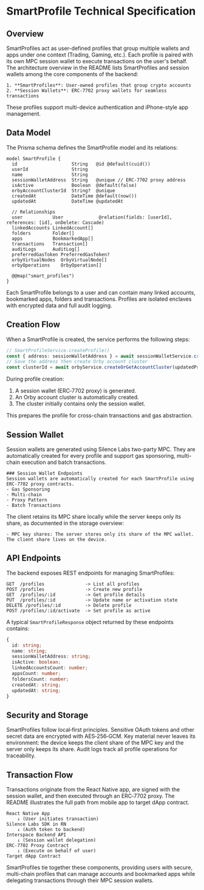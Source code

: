 # SmartProfile Technical Specification

## Overview
SmartProfiles act as user-defined profiles that group multiple wallets and apps under one context (Trading, Gaming, etc.). Each profile is paired with its own MPC session wallet to execute transactions on the user's behalf. The architecture overview in the README lists SmartProfiles and session wallets among the core components of the backend:

```
1. **SmartProfiles**: User-owned profiles that group crypto accounts
2. **Session Wallets**: ERC-7702 proxy wallets for seamless transactions
```

These profiles support multi-device authentication and iPhone-style app management.

## Data Model
The Prisma schema defines the SmartProfile model and its relations:

```prisma
model SmartProfile {
  id                    String   @id @default(cuid())
  userId                String
  name                  String
  sessionWalletAddress  String   @unique // ERC-7702 proxy address
  isActive              Boolean  @default(false)
  orbyAccountClusterId  String?  @unique
  createdAt             DateTime @default(now())
  updatedAt             DateTime @updatedAt

  // Relationships
  user           User             @relation(fields: [userId], references: [id], onDelete: Cascade)
  linkedAccounts LinkedAccount[]
  folders        Folder[]
  apps           BookmarkedApp[]
  transactions   Transaction[]
  auditLogs      AuditLog[]
  preferredGasToken PreferredGasToken?
  orbyVirtualNodes  OrbyVirtualNode[]
  orbyOperations    OrbyOperation[]

  @@map("smart_profiles")
}
```

Each SmartProfile belongs to a user and can contain many linked accounts, bookmarked apps, folders and transactions. Profiles are isolated enclaves with encrypted data and full audit logging.

## Creation Flow
When a SmartProfile is created, the service performs the following steps:

```ts
// SmartProfileService.createProfile()
const { address: sessionWalletAddress } = await sessionWalletService.createSessionWallet(profile.id, clientShare);
// Save the address then create Orby account cluster
const clusterId = await orbyService.createOrGetAccountCluster(updatedProfile, tx);
```

During profile creation:
1. A session wallet (ERC‑7702 proxy) is generated.
2. An Orby account cluster is automatically created.
3. The cluster initially contains only the session wallet.

This prepares the profile for cross-chain transactions and gas abstraction.

## Session Wallet
Session wallets are generated using Silence Labs two-party MPC. They are automatically created for every profile and support gas sponsoring, multi-chain execution and batch transactions.

```
### Session Wallet Endpoints
Session wallets are automatically created for each SmartProfile using ERC-7702 proxy contracts.
- Gas Sponsoring
- Multi-chain
- Proxy Pattern
- Batch Transactions
```

The client retains its MPC share locally while the server keeps only its share, as documented in the storage overview:

```
- MPC key shares: The server stores only its share of the MPC wallet. The client share lives on the device.
```

## API Endpoints
The backend exposes REST endpoints for managing SmartProfiles:

```
GET  /profiles               -> List all profiles
POST /profiles               -> Create new profile
GET  /profiles/:id           -> Get profile details
PUT  /profiles/:id           -> Update name or activation state
DELETE /profiles/:id         -> Delete profile
POST /profiles/:id/activate  -> Set profile as active
```

A typical `SmartProfileResponse` object returned by these endpoints contains:

```ts
{
  id: string;
  name: string;
  sessionWalletAddress: string;
  isActive: boolean;
  linkedAccountsCount: number;
  appsCount: number;
  foldersCount: number;
  createdAt: string;
  updatedAt: string;
}
```

## Security and Storage
SmartProfiles follow local‑first principles. Sensitive OAuth tokens and other secret data are encrypted with AES‑256‑GCM. Key material never leaves its environment: the device keeps the client share of the MPC key and the server only keeps its share.
Audit logs track all profile operations for traceability.

## Transaction Flow
Transactions originate from the React Native app, are signed with the session wallet, and then executed through an ERC‑7702 proxy. The README illustrates the full path from mobile app to target dApp contract.

```
React Native App
    ↓ (User initiates transaction)
Silence Labs SDK in RN
    ↓ (Auth token to backend)
Interspace Backend API
    ↓ (Session wallet delegation)
ERC-7702 Proxy Contract
    ↓ (Execute on behalf of user)
Target dApp Contract
```

SmartProfiles tie together these components, providing users with secure, multi-chain profiles that can manage accounts and bookmarked apps while delegating transactions through their MPC session wallets.
